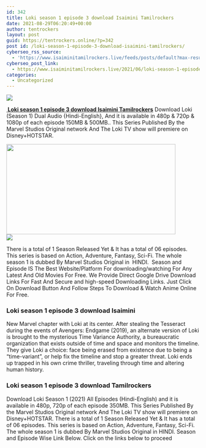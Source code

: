 ```yaml
---
id: 342
title: Loki season 1 episode 3 download Isaimini Tamilrockers
date: 2021-08-29T06:20:49+00:00
author: tentrockers
layout: post
guid: https://tentrockers.online/?p=342
post id: /loki-season-1-episode-3-download-isaimini-tamilrockers/
cyberseo_rss_source:
  - 'https://www.isaiminitamilrockers.live/feeds/posts/default?max-results=150&start-index=1'
cyberseo_post_link:
  - https://www.isaiminitamilrockers.live/2021/06/loki-season-1-episode-3-download.html
categories:
  - Uncategorized
---
```

<div class="media_block">
  <img src="https://1.bp.blogspot.com/-1q1MshNQQ_0/YNVYxsaMjjI/AAAAAAAAA88/L9IkPrx4pwEEg0qRssbfEAjjQUrzLuqtwCLcBGAsYHQ/s72-w441-h235-c/download.jpg" class="media_thumbnail" />
</div>

<meta content="&nbsp;Loki season 1 episode 3 download Isaimini Tamilrockers &nbsp;Download Loki (Season 1) Dual Audio {Hindi-English}, And it is available in 480p &a..." name="twitter:description" />

  


<center>
</center>

**[&nbsp;Loki season 1 episode 3 download Isaimini Tamilrockers](https://www.tamilrockers.co.nz/loki-season-1-episode-1-download-hd-online-tamilrockers/)**&nbsp;Download Loki (Season 1) Dual Audio {Hindi-English}, And it is available in 480p & 720p & 1080p of each episode 150MB & 500MB.. This Series Published By the Marvel Studios Original network And The Loki TV show will premiere on Disney+HOTSTAR.

<div class="separator">
  <a href="https://1.bp.blogspot.com/-1q1MshNQQ_0/YNVYxsaMjjI/AAAAAAAAA88/L9IkPrx4pwEEg0qRssbfEAjjQUrzLuqtwCLcBGAsYHQ/s300/download.jpg" imageanchor="1"><img loading="lazy" border="0" data-original-height="168" data-original-width="300" height="235" src="https://1.bp.blogspot.com/-1q1MshNQQ_0/YNVYxsaMjjI/AAAAAAAAA88/L9IkPrx4pwEEg0qRssbfEAjjQUrzLuqtwCLcBGAsYHQ/w441-h235/download.jpg" width="441" /></a>
</div>



<div class="separator">
  <a href="https://www.tamilrockers.co.nz/loki-season-1-episode-1-download-hd-online-tamilrockers/" imageanchor="1"><img border="0" data-original-height="250" data-original-width="300" src="https://1.bp.blogspot.com/-nfbzYVobUik/YMlpOerzdgI/AAAAAAAAA3Y/aAupsOUs_WMY6Lv7R1OtZhI6OqaRh-YAwCPcBGAYYCw/s0/e854879156f0849f3d27a89db88ed039.png" /></a>
</div>

There is a total of 1 Season Released Yet & It has a total of 06 episodes. This series is based on Action, Adventure, Fantasy, Sci-Fi. The whole season 1 is dubbed By Marvel Studios Original in&nbsp; HINDI.&nbsp; Season and Episode IS The Best Website/Platform For downloading/watching For Any Latest And Old Movies For Free. We Provide Direct Google Drive Download Links For Fast And Secure and high-speed Downloading Links. Just Click On Download Button And Follow Steps To Download & Watch Anime Online For Free.

### **Loki season 1 episode 3 download Isaimini&nbsp;**

New Marvel chapter with Loki at its center. After stealing the Tesseract during the events of Avengers: Endgame (2019), an alternate version of Loki is brought to the mysterious Time Variance Authority, a bureaucratic organization that exists outside of time and space and monitors the timeline. They give Loki a choice: face being erased from existence due to being a “time-variant”, or help fix the timeline and stop a greater threat. Loki ends up trapped in his own crime thriller, traveling through time and altering human history.

### **Loki season 1 episode 3 download Tamilrockers**

<div>
  Download Loki Season 1 (2021) All Episodes (Hindi-English) and it is available in 480p, 720p of each episode 350MB. This Series Published By the Marvel Studios Original network And The Loki TV show will premiere on Disney+HOTSTAR. There is a total of 1 Season Released Yet & It has a total of 06 episodes. This series is based on Action, Adventure, Fantasy, Sci-Fi. The whole season 1 is dubbed By Marvel Studios Original in HINDI. Season and Episode Wise Link Below. Click on the links below to proceed
</div>

<center>
</center>